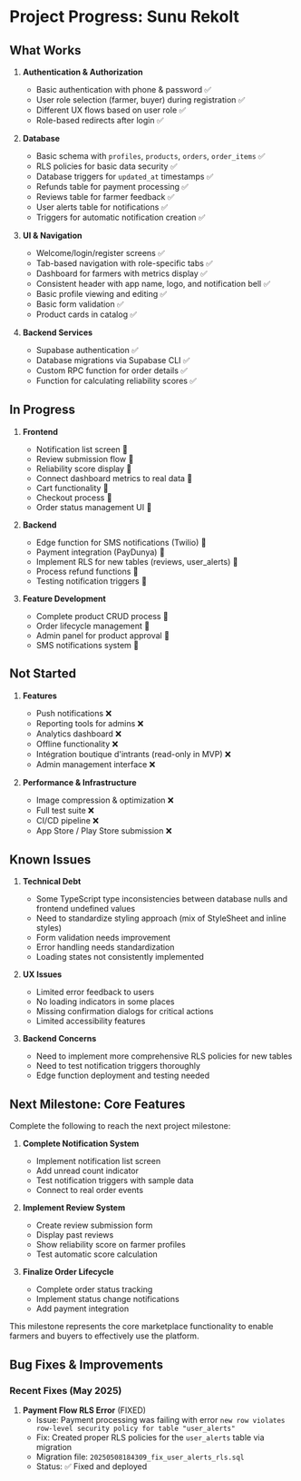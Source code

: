# Project Progress: Sunu Rekolt

## What Works

1. **Authentication & Authorization**
   - Basic authentication with phone & password ✅
   - User role selection (farmer, buyer) during registration ✅
   - Different UX flows based on user role ✅
   - Role-based redirects after login ✅

2. **Database**
   - Basic schema with `profiles`, `products`, `orders`, `order_items` ✅
   - RLS policies for basic data security ✅
   - Database triggers for `updated_at` timestamps ✅
   - Refunds table for payment processing ✅
   - Reviews table for farmer feedback ✅
   - User alerts table for notifications ✅
   - Triggers for automatic notification creation ✅

3. **UI & Navigation**
   - Welcome/login/register screens ✅
   - Tab-based navigation with role-specific tabs ✅
   - Dashboard for farmers with metrics display ✅
   - Consistent header with app name, logo, and notification bell ✅
   - Basic profile viewing and editing ✅
   - Basic form validation ✅
   - Product cards in catalog ✅

4. **Backend Services**
   - Supabase authentication ✅
   - Database migrations via Supabase CLI ✅
   - Custom RPC function for order details ✅
   - Function for calculating reliability scores ✅

## In Progress

1. **Frontend**
   - Notification list screen 🔄
   - Review submission flow 🔄
   - Reliability score display 🔄
   - Connect dashboard metrics to real data 🔄
   - Cart functionality 🔄
   - Checkout process 🔄
   - Order status management UI 🔄

2. **Backend**
   - Edge function for SMS notifications (Twilio) 🔄
   - Payment integration (PayDunya) 🔄
   - Implement RLS for new tables (reviews, user_alerts) 🔄
   - Process refund functions 🔄
   - Testing notification triggers 🔄

3. **Feature Development**
   - Complete product CRUD process 🔄
   - Order lifecycle management 🔄
   - Admin panel for product approval 🔄
   - SMS notifications system 🔄

## Not Started

1. **Features**
   - Push notifications ❌
   - Reporting tools for admins ❌
   - Analytics dashboard ❌
   - Offline functionality ❌
   - Intégration boutique d'intrants (read-only in MVP) ❌
   - Admin management interface ❌

2. **Performance & Infrastructure**
   - Image compression & optimization ❌
   - Full test suite ❌
   - CI/CD pipeline ❌
   - App Store / Play Store submission ❌

## Known Issues

1. **Technical Debt**
   - Some TypeScript type inconsistencies between database nulls and frontend undefined values
   - Need to standardize styling approach (mix of StyleSheet and inline styles)
   - Form validation needs improvement
   - Error handling needs standardization
   - Loading states not consistently implemented

2. **UX Issues**
   - Limited error feedback to users
   - No loading indicators in some places
   - Missing confirmation dialogs for critical actions
   - Limited accessibility features

3. **Backend Concerns**
   - Need to implement more comprehensive RLS policies for new tables
   - Need to test notification triggers thoroughly 
   - Edge function deployment and testing needed

## Next Milestone: Core Features

Complete the following to reach the next project milestone:

1. **Complete Notification System**
   - Implement notification list screen
   - Add unread count indicator
   - Test notification triggers with sample data
   - Connect to real order events

2. **Implement Review System**
   - Create review submission form
   - Display past reviews
   - Show reliability score on farmer profiles
   - Test automatic score calculation

3. **Finalize Order Lifecycle**
   - Complete order status tracking
   - Implement status change notifications
   - Add payment integration

This milestone represents the core marketplace functionality to enable farmers and buyers to effectively use the platform.

## Bug Fixes & Improvements

### Recent Fixes (May 2025)

1. **Payment Flow RLS Error** (FIXED)
   - Issue: Payment processing was failing with error `new row violates row-level security policy for table "user_alerts"`
   - Fix: Created proper RLS policies for the `user_alerts` table via migration
   - Migration file: `20250508184309_fix_user_alerts_rls.sql`
   - Status: ✅ Fixed and deployed 